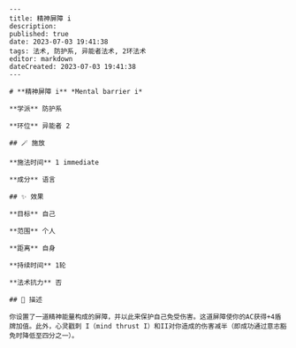 
    ---
    title: 精神屏障 i
    description: 
    published: true
    date: 2023-07-03 19:41:38
    tags: 法术, 防护系, 异能者法术, 2环法术
    editor: markdown
    dateCreated: 2023-07-03 19:41:38
    ---

    # **精神屏障 i** *Mental barrier i*

    **学派** 防护系 

    **环位** 异能者 2

    ## 🪄 施放

    **施法时间** 1 immediate

    **成分** 语言

    ## ✨ 效果 

    **目标** 自己 

    **范围** 个人

    **距离** 自身  

    **持续时间** 1轮 

    **法术抗力** 否

    ## 📖 描述

    你设置了一道精神能量构成的屏障，并以此来保护自己免受伤害。这道屏障使你的AC获得+4盾牌加值。此外，心灵戳刺 I（mind thrust I）和II对你造成的伤害减半（即成功通过意志豁免时降低至四分之一）。
    